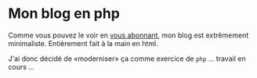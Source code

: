 # Mon blog en php

Comme vous pouvez le voir en [vous abonnant](http://laurent.claessens-donadello.eu/rss.xml), mon blog est extrêmement minimaliste. Entièrement fait à la main en html.

J'ai donc décidé de «moderniser» ça comme exercice de `php` ... travail en cours ...
